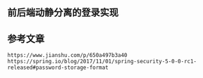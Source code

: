 ## 前后端动静分离的登录实现

## 参考文章
```jshelllanguage
https://www.jianshu.com/p/650a497b3a40
https://spring.io/blog/2017/11/01/spring-security-5-0-0-rc1-released#password-storage-format
```
